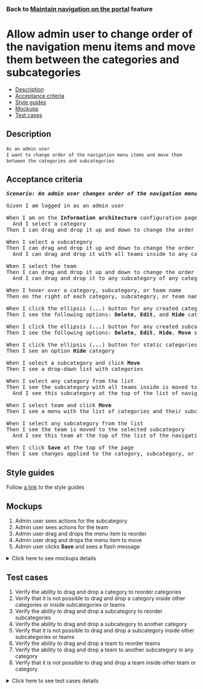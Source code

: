 ### Back to [Maintain navigation on the portal](../../) feature

# Allow admin user to change order of the navigation menu items and move them between the categories and subcategories

- [Description](#description)
- [Acceptance criteria](#acceptance-criteria)
- [Style guides](#style-guides)
- [Mockups](#mockups)
- [Test cases](#test-cases)

## Description

    As an admin user
    I want to change order of the navigation menu items and move them between the categories and subcategories

## Acceptance criteria

<pre>
<b><i>Scenario: An admin user changes order of the navigation menu categories, subcategories, and teams and moves them between the categories and subcategories</i></b>

Given I am logged in as an admin user

When I am on the <b>Information architecture</b> configuration page
  And I select a category
Then I can drag and drop it up and down to change the order of the categories

When I select a subcategory
Then I can drag and drop it up and down to change the order of the subcategories inside the category
  And I can drag and drop it with all teams inside to any category

When I select the team
Then I can drag and drop it up and down to change the order of the teams inside the subcategory
  And I can drag and drop it to any subcategory of any category

When I hover over a category, subcategory, or team name
Then on the right of each category, subcategory, or team name, I see the ellipsis (<b>...</b>) button

When I click the ellipsis (<b>...</b>) button for any created category
Then I see the following options: <b>Delete</b>, <b>Edit</b>, and <b>Hide</b> category

When I click the ellipsis (<b>...</b>) button for any created subcategory or team
Then I see the following options: <b>Delete</b>, <b>Edit</b>, <b>Hide</b>, <b>Move</b> subcategory or team

When I click the ellipsis (<b>...</b>) button for static categories (<b>Lifestyle</b>, <b>Dealbook</b>, <b>Video</b>, <b>Team hub</b>)
Then I see an option <b>Hide</b> category

When I select a subcategory and click <b>Move</b>
Then I see a drop-down list with categories

When I select any category from the list
Then I see the subcategory with all teams inside is moved to the selected category
  And I see this subcategory at the top of the list of navigation menu subcategories for the selected category

When I select team and click <b>Move</b>
Then I see a menu with the list of categories and their subcategories where I can move the selected team

When I select any subcategory from the list
Then I see the team is moved to the selected subcategory
  And I see this team at the top of the list of the navigation menu teams for the selected subcategory in the category

When I click <b>Save</b> at the top of the page
Then I see changes applied to the category, subcategory, or team are saved
</pre>

## Style guides

Follow [a link](https://www.figma.com/proto/0zkkf5WC77OSpvyD6YXpFE/Style-guides?page-id=0%3A1&node-id=19%3A5368&viewport=266%2C48%2C0.54&scaling=min-zoom&starting-point-node-id=19%3A5368) to the style guides

## Mockups

1. Admin user sees actions for the subcategory
2. Admin user sees actions for the team
3. Admin user drag and drops the menu item to reorder
4. Admin user drag and drops the menu item to move
5. Admin user clicks <b>Save</b> and sees a flash message

<details>
  <summary>Click here to see mockups details</summary>

**1. Admin user sees actions for the subcategory:**

![Admin user sees actions for the subcategory](/sports_hub_portal/web_application_features/maintain_navigation/images/ia_subcategory_actions.png)

**2. Admin user sees actions for the team:**

![Admin user sees actions for the team](/sports_hub_portal/web_application_features/maintain_navigation/images/ia_team_actions.png)

**3. Admin user drag and drops the menu item to reorder:**

![Admin user drag and drops the menu item to reorder](/sports_hub_portal/web_application_features/maintain_navigation/images/ia_drag_and_drop_1.png)

**4. Admin user drag and drops the menu item to move:**

![Admin user drag and drops the menu item to move](/sports_hub_portal/web_application_features/maintain_navigation/images/ia_drag_and_drop_2.png)

**5. Admin user clicks Save and sees a flash message:**

![Admin user clicks Save and sees a flash message](/sports_hub_portal/web_application_features/maintain_navigation/images/ia_success_save.png)

</details>

## Test cases

1. Verify the ability to drag and drop a category to reorder categories
2. Verify that it is not possible to drag and drop a category inside other categories or inside subcategories or teams
3. Verify the ability to drag and drop a subcategory to reorder subcategories
4. Verify the ability to drag and drop a subcategory to another category
5. Verify that it is not possible to drag and drop a subcategory inside other subcategories or teams
6. Verify the ability to drag and drop a team to reorder teams
7. Verify the ability to drag and drop a team to another subcategory in any category
8. Verify that it is not possible to drag and drop a team inside other team or category

<details>
  <summary>Click here to see test cases details</summary>

### **#1. Verify the ability to drag and drop a category to reorder categories**

|Preconditions|Steps|Expected result
--------------|-----|----------
|- Log in with admin account</br>- Go to the <b>Information Architecture</b> configuration page|1) Select a category and drag and drop it up or down to change the order of categories|1) The order of the categories is changed|

### **#2. Verify that it is not possible to drag and drop a category inside other categories or inside subcategories or teams**

|Preconditions|Steps|Expected result
--------------|-----|----------
|- Log in with admin account</br>- Go to the <b>Information Architecture</b> configuration page|1) Select a category and drag and drop it to another category or to the subcategory or team|1) The category is back to the place from which it was moved|

### **#3. Verify the ability to drag and drop a subcategory to reorder subcategories**

|Preconditions|Steps|Expected result
--------------|-----|----------
|- Log in with admin account</br>- Go to the <b>Information Architecture</b> configuration page|1) Select a subcategory and drag and drop it up or down to change the order of subcategories|1) The order of the subcategories is changed|

### **#4. Verify the ability to drag and drop a subcategory to another category**

|Preconditions|Steps|Expected result
--------------|-----|----------
|- Log in with admin account</br>- Go to the <b>Information Architecture</b> configuration page|1) Select a subcategory and drag and drop it to another category|1) The subcategory with all teams inside is moved to the selected category|

### **#5. Verify that it is not possible to drag and drop a subcategory inside other subcategories or teams**

|Preconditions|Steps|Expected result
--------------|-----|----------
|- Log in with admin account</br>- Go to the <b>Information Architecture</b> configuration page|1) Select a subcategory and drag and drop it to another subcategory or to the team|1) The subcategory is back to the place from which it was moved|

### **#6. Verify the ability to drag and drop a team to reorder teams**

|Preconditions|Steps|Expected result
--------------|-----|----------
|- Log in with admin account</br>- Go to the <b>Information Architecture</b> configuration page|1) Select a team and drag and drop it up or down to change the order of teams|1) The order of the teams is changed|

### **#7. Verify the ability to drag and drop a team to another subcategory in any category**

|Preconditions|Steps|Expected result
--------------|-----|----------
|- Log in with admin account</br>- Go to the <b>Information Architecture</b> configuration page|1) Select a team and drag and drop it to another subcategory in any category|1) The team is moved to a selected subcategory in the selected category|

### **#8. Verify that it is not possible to drag and drop a team inside other team or category**

|Preconditions|Steps|Expected result
--------------|-----|----------
|- Log in with admin account</br>- Go to the <b>Information Architecture</b> configuration page|1) Select a team and drag and drop it to another team or to the category|1) The team is back to the place from which it was moved|

</details>
